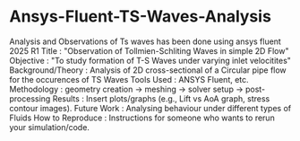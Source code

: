 # Ansys-Fluent-TS-Waves-Analysis
Analysis and Observations of Ts waves has been done using ansys fluent 2025 R1
Title              : "Observation of Tollmien-Schliting Waves in simple 2D Flow"
Objective          : "To study formation of T-S Waves under varying inlet velocitites"
Background/Theory  : Analysis of 2D cross-sectional of a Circular pipe flow for the occurences of TS Waves
Tools Used         : ANSYS Fluent, etc.
Methodology        : geometry creation → meshing → solver setup → post-processing
Results            : Insert plots/graphs (e.g., Lift vs AoA graph, stress contour images).
Future Work        : Analysing behaviour under different types of Fluids
How to Reproduce    : Instructions for someone who wants to rerun your simulation/code.
